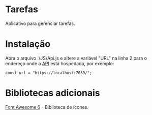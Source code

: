 # Tarefas

Aplicativo para gerenciar tarefas.

# Instalação

Abra o arquivo .\JS\Api.js e altere a variável "URL" na linha 2 para o endereço onde a [API](https://github.com/altair-noberto/TarefasAPI) está hospedada, por exemplo:

```
const url = "https://localhost:7039/";
```

# Bibliotecas adicionais

[Font Awesome 6](https://cdnjs.com/libraries/font-awesome) - Biblioteca de ícones.
